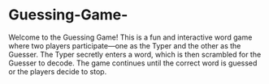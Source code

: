 # Guessing-Game-
Welcome to the Guessing Game! This is a fun and interactive word game where two players participate—one as the Typer and the other as the Guesser. The Typer secretly enters a word, which is then scrambled for the Guesser to decode. The game continues until the correct word is guessed or the players decide to stop.
